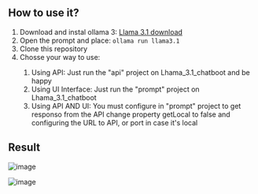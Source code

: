 ## How to use it?
<ol>
  <li>Download and instal ollama 3: <a href="https://ollama.com/download" target="_blank">Llama 3.1 download</a></li>
  <li>Open the prompt and place: <code>ollama run llama3.1</code></li>
  <li>Clone this repository</li>
  <li>Chosse your way to use:</li>
  <ol>
    <li>Using API: Just run the "api" project on Lhama_3.1_chatboot and be happy</li>
    <li>Using UI Interface: Just run the "prompt" project on Lhama_3.1_chatboot</li>
    <li>Using API AND UI: You must configure in "prompt" project to get responso from the API change property getLocal to false and configuring the URL to API, or port in case it's local</li>
  </ol>
</ol>

## Result

![image](https://github.com/user-attachments/assets/7fd4e399-1ac6-46c3-b10b-2f0005874d06)

![image](https://github.com/user-attachments/assets/0d8dfd8c-4b7c-4902-87f2-d9a8a65793e3)
